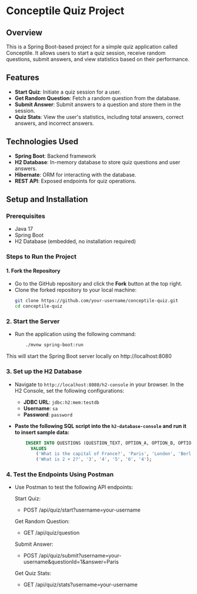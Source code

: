 # Conceptile Quiz Project

## Overview

This is a Spring Boot-based project for a simple quiz application called Conceptile. It allows users to start a quiz session, receive random questions, submit answers, and view statistics based on their performance.

## Features
- **Start Quiz**: Initiate a quiz session for a user.
- **Get Random Question**: Fetch a random question from the database.
- **Submit Answer**: Submit answers to a question and store them in the session.
- **Quiz Stats**: View the user's statistics, including total answers, correct answers, and incorrect answers.

## Technologies Used
- **Spring Boot**: Backend framework
- **H2 Database**: In-memory database to store quiz questions and user answers.
- **Hibernate**: ORM for interacting with the database.
- **REST API**: Exposed endpoints for quiz operations.

## Setup and Installation

### Prerequisites
- Java 17
- Spring Boot
- H2 Database (embedded, no installation required)

### Steps to Run the Project

#### 1. Fork the Repository
- Go to the GitHub repository and click the **Fork** button at the top right.
- Clone the forked repository to your local machine:
  ```bash
  git clone https://github.com/your-username/conceptile-quiz.git
  cd conceptile-quiz
### 2. Start the Server
- Run the application using the following command:
  ```bash
      ./mvnw spring-boot:run
This will start the Spring Boot server locally on http://localhost:8080

### 3. Set up the H2 Database
- Navigate to `http://localhost:8080/h2-console` in your browser. In the H2 Console, set the following configurations:

  - **JDBC URL**: `jdbc:h2:mem:testdb`
  - **Username**: `sa`
  - **Password**: `password`

- **Paste the following SQL script into the `h2-database-console` and run it to insert sample data:**

  ```sql
      INSERT INTO QUESTIONS (QUESTION_TEXT, OPTION_A, OPTION_B, OPTION_C, OPTION_D, CORRECT_ANSWER)
        VALUES 
          ('What is the capital of France?', 'Paris', 'London', 'Berlin', 'Rome', 'Paris'),
          ('What is 2 + 2?', '3', '4', '5', '6', '4');

### 4. Test the Endpoints Using Postman
- Use Postman to test the following API endpoints:

    Start Quiz:
    - POST /api/quiz/start?username=your-username

    Get Random Question:
    - GET /api/quiz/question

    Submit Answer:
    - POST /api/quiz/submit?username=your-username&questionId=1&answer=Paris

    Get Quiz Stats:
    - GET /api/quiz/stats?username=your-username
